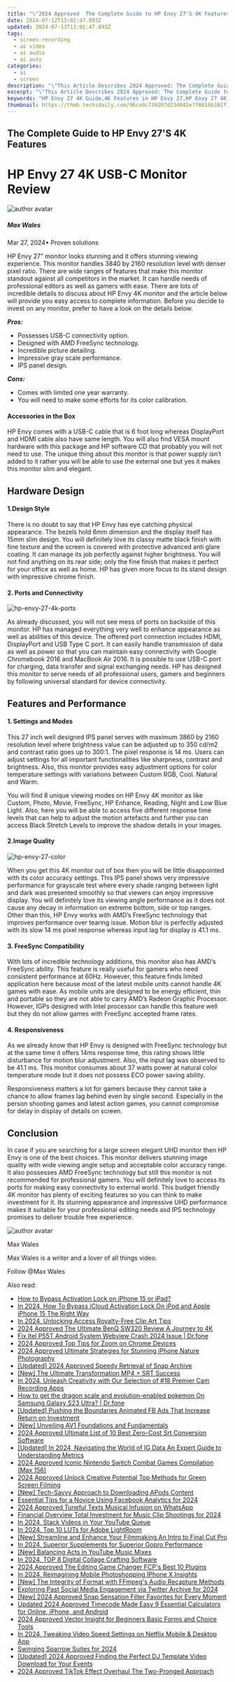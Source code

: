 ```yaml
---
title: "\"2024 Approved  The Complete Guide to HP Envy 27'S 4K Features\""
date: 2024-07-12T13:02:47.893Z
updated: 2024-07-13T13:02:47.893Z
tags: 
  - screen-recording
  - ai video
  - ai audio
  - ai auto
categories: 
  - ai
  - screen
description: "\"This Article Describes 2024 Approved: The Complete Guide to HP Envy 27'S 4K Features\""
excerpt: "\"This Article Describes 2024 Approved: The Complete Guide to HP Envy 27'S 4K Features\""
keywords: "HP Envy 27 4K Guide,4K Features in HP Envy 27,HP Envy 27 4K Specifications,HP Envy 27 Ultra HD Capabilities,Detailed HP Envy 27 4K Review,Understanding HP Envy 27'S 4K Display,Exploring Features of HP Envy 27 4K"
thumbnail: https://thmb.techidaily.com/96ca9c739207d23d042e7f8016b381f18f2564ff73ddf98034c5d696bcc3f7e9.jpg
---
```


## The Complete Guide to HP Envy 27'S 4K Features

# HP Envy 27 4K USB-C Monitor Review

![author avatar](https://images.wondershare.com/filmora/article-images/max-wales-author.jpg)

##### Max Wales

 Mar 27, 2024• Proven solutions

 HP Envy 27” monitor looks stunning and it offers stunning viewing experience. This monitor handles 3840 by 2160 resolution level with denser pixel ratio. There are wide ranges of features that make this monitor standout against all competitors in the market. It can handle needs of professional editors as well as gamers with ease. There are lots of incredible details to discuss about HP Envy 4K monitor and the article below will provide you easy access to complete information. Before you decide to invest on any monitor, prefer to have a look on the details below.

**_Pros:_**

* Possesses USB-C connectivity option.
* Designed with AMD FreeSync technology.
* Incredible picture detailing.
* Impressive gray scale performance.
* IPS panel design.

**_Cons:_**

* Comes with limited one year warranty.
* You will need to make some efforts for its color calibration.

#### Accessories in the Box

 HP Envy comes with a USB-C cable that is 6 foot long whereas DisplayPort and HDMI cable also have same length. You will also find VESA mount hardware with this package and HP software CD that probably you will not need to use. The unique thing about this monitor is that power supply isn’t added to it rather you will be able to use the external one but yes it makes this monitor slim and elegant.

## Hardware Design

#### 1.Design Style

 There is no doubt to say that HP Envy has eye catching physical appearance. The bezels hold 6mm dimension and the display itself has 15mm slim design. You will definitely love its classy matte black finish with fine texture and the screen is covered with protective advanced anti glare coating. It can manage its job perfectly against higher brightness. You will not find anything on its rear side; only the fine finish that makes it perfect for your office as well as home. HP has given more focus to its stand design with impressive chrome finish.

#### 2. Ports and Connectivity

![hp-envy-27-4k-ports](https://images.wondershare.com/filmora/article-images/hp-envy-27-4k-ports.jpg)

 As already discussed, you will not see mess of ports on backside of this monitor. HP has managed everything very well to enhance appearance as well as abilities of this device. The offered port connection includes HDMI, DisplayPort and USB Type C port. It can easily handle transmission of data as well as power so that you can maintain easy connectivity with Google Chromebook 2016 and MacBook Air 2016\. It is possible to use USB-C port for charging, data transfer and signal exchanging needs. HP has designed this monitor to serve needs of all professional users, gamers and beginners by following universal standard for device connectivity.

## Features and Performance

#### 1. Settings and Modes

 This 27 inch well designed IPS panel serves with maximum 3860 by 2160 resolution level where brightness value can be adjusted up to 350 cd/m2 and contrast ratio goes up to 300:1\. The pixel response is 14 ms. Users can adjust settings for all important functionalities like sharpness, contrast and brightness. Also, this monitor provides easy adjustment options for color temperature settings with variations between Custom RGB, Cool. Natural and Warm.

 You will find 8 unique viewing modes on HP Envy 4K monitor as like Custom, Photo, Movie, FreeSync, HP Enhance, Reading, Night and Low Blue Light. Also, here you will be able to access five different response time levels that can help to adjust the motion artefacts and further you can access Black Stretch Levels to improve the shadow details in your images.

#### 2.Image Quality

![hp-envy-27-color](https://images.wondershare.com/filmora/article-images/hp-envy-27-color.jpg)

 When you get this 4K monitor out of box then you will be little disappointed with its color accuracy settings. This IPS panel shows very impressive performance for grayscale test where every shade ranging between light and dark was presented smoothly so that viewers can enjoy impressive display. You will definitely love its viewing angle performance as it does not cause any decay in information on extreme bottom, side or top ranges. Other than this, HP Envy works with AMD’s FreeSync technology that improves performance over tearing issue. Motion blur is perfectly adjusted with its slow 14 ms pixel response whereas input lag for display is 41.1 ms.

#### 3. FreeSync Compatibility

 With lots of incredible technology additions, this monitor also has AMD’s FreeSync ability. This feature is really useful for gamers who need consistent performance at 60Hz. However, this feature finds limited application here because most of the latest mobile units cannot handle 4K games with ease. As mobile units are designed to be energy efficient, thin and portable so they are not able to carry AMD’s Radeon Graphic Processor. However, IGPs designed with Intel processor can handle this feature well but they do not allow games with FreeSync accepted frame rates.

#### 4. Responsiveness

 As we already know that HP Envy is designed with FreeSync technology but at the same time it offers 14ms response time, this rating shows little disturbance for motion blur adjustment. Also, the input lag was observed to be 41.1 ms. This monitor consumes about 37 watts power at natural color temperature mode but it does not possess ECO power saving ability.

 Responsiveness matters a lot for gamers because they cannot take a chance to allow frames lag behind even by single second. Especially in the person shooting games and latest action games, you cannot compromise for delay in display of details on screen.

## Conclusion

 In case if you are searching for a large screen elegant UHD monitor then HP Envy is one of the best choices. This monitor delivers stunning image quality with wide viewing angle setup and acceptable color accuracy range. It also possesses AMD FreeSync technology but still this monitor is not recommended for professional gamers. You will definitely love to access its ports for making easy connectivity to external world. This budget friendly 4K monitor has plenty of exciting features so you can think to make investment for it. Its stunning appearance and impressive UHD performance makes it suitable for your professional editing needs asd IPS technology promises to deliver trouble free experience.

![author avatar](https://images.wondershare.com/filmora/article-images/max-wales-author.jpg)

Max Wales

Max Wales is a writer and a lover of all things video.

Follow @Max Wales



<ins class="adsbygoogle"
     style="display:block"
     data-ad-format="autorelaxed"
     data-ad-client="ca-pub-7571918770474297"
     data-ad-slot="1223367746"></ins>

<ins class="adsbygoogle"
     style="display:block"
     data-ad-format="autorelaxed"
     data-ad-client="ca-pub-7571918770474297"
     data-ad-slot="1223367746"></ins>



<ins class="adsbygoogle"
     style="display:block"
     data-ad-client="ca-pub-7571918770474297"
     data-ad-slot="8358498916"
     data-ad-format="auto"
     data-full-width-responsive="true"></ins>






<span class="atpl-alsoreadstyle">Also read:</span>
<div><ul>
<li><a href="https://activate-lock.techidaily.com/how-to-bypass-activation-lock-on-iphone-15-or-ipad-by-drfone-ios/"><u>How to Bypass Activation Lock on iPhone 15 or iPad?</u></a></li>
<li><a href="https://activate-lock.techidaily.com/in-2024-how-to-bypass-icloud-activation-lock-on-ipod-and-apple-iphone-15-the-right-way-by-drfone-ios/"><u>In 2024, How To Bypass iCloud Activation Lock On iPod and Apple iPhone 15 The Right Way</u></a></li>
<li><a href="https://some-tips.techidaily.com/in-2024-unlocking-access-royalty-free-clip-art-tips/"><u>In 2024, Unlocking Access  Royalty-Free Clip Art Tips</u></a></li>
<li><a href="https://some-tips.techidaily.com/2024-approved-the-ultimate-benq-sw320-review-a-journey-to-4k/"><u>2024 Approved  The Ultimate BenQ SW320 Review  A Journey to 4K</u></a></li>
<li><a href="https://howto.techidaily.com/fix-itel-p55t-android-system-webview-crash-2024-issue-drfone-by-drfone-fix-android-problems-fix-android-problems/"><u>Fix Itel P55T Android System Webview Crash 2024 Issue | Dr.fone</u></a></li>
<li><a href="https://some-tips.techidaily.com/2024-approved-top-tips-for-zoom-on-chrome-devices/"><u>2024 Approved  Top Tips for Zoom on Chrome Devices</u></a></li>
<li><a href="https://some-tips.techidaily.com/2024-approved-ultimate-strategies-for-stunning-iphone-nature-photography/"><u>2024 Approved  Ultimate Strategies for Stunning iPhone Nature Photography</u></a></li>
<li><a href="https://snapchat-videos.techidaily.com/updated-2024-approved-speedy-retrieval-of-snap-archive/"><u>[Updated] 2024 Approved  Speedy Retrieval of Snap Archive</u></a></li>
<li><a href="https://some-tips.techidaily.com/new-the-ultimate-transformation-mp4-plus-srt-success/"><u>[New] The Ultimate Transformation  MP4 + SRT Success</u></a></li>
<li><a href="https://some-tips.techidaily.com/in-2024-unleash-creativity-with-our-selection-of-18-premier-cam-recording-apps/"><u>In 2024, Unleash Creativity with Our Selection of #18 Premier Cam Recording Apps</u></a></li>
<li><a href="https://change-location.techidaily.com/how-to-get-the-dragon-scale-and-evolution-enabled-pokemon-on-samsung-galaxy-s23-ultra-drfone-by-drfone-virtual-android/"><u>How to get the dragon scale and evolution-enabled pokemon On Samsung Galaxy S23 Ultra? | Dr.fone</u></a></li>
<li><a href="https://facebook-videos.techidaily.com/updated-pushing-the-boundaries-animated-fb-ads-that-increase-return-on-investment/"><u>[Updated] Pushing the Boundaries  Animated FB Ads That Increase Return on Investment</u></a></li>
<li><a href="https://some-tips.techidaily.com/new-unveiling-av1-foundations-and-fundamentals/"><u>[New] Unveiling AV1  Foundations and Fundamentals</u></a></li>
<li><a href="https://some-tips.techidaily.com/2024-approved-ultimate-list-of-10-best-zero-cost-srt-conversion-software/"><u>2024 Approved  Ultimate List of 10 Best Zero-Cost Srt Conversion Software</u></a></li>
<li><a href="https://instagram-clips.techidaily.com/updated-in-2024-navigating-the-world-of-ig-data-an-expert-guide-to-understanding-metrics/"><u>[Updated] In 2024, Navigating the World of IG Data  An Expert Guide to Understanding Metrics</u></a></li>
<li><a href="https://screen-video-capture.techidaily.com/2024-approved-iconic-nintendo-switch-combat-games-compilation-max-156/"><u>2024 Approved  Iconic Nintendo Switch Combat Games Compilation (Max 156)</u></a></li>
<li><a href="https://some-tips.techidaily.com/2024-approved-unlock-creative-potential-top-methods-for-green-screen-filming/"><u>2024 Approved  Unlock Creative Potential  Top Methods for Green Screen Filming</u></a></li>
<li><a href="https://some-tips.techidaily.com/new-tech-savvy-approach-to-downloading-apods-content/"><u>[New] Tech-Savvy Approach to Downloading APods Content</u></a></li>
<li><a href="https://facebook-video-files.techidaily.com/essential-tips-for-a-novice-using-facebook-analytics-for-2024/"><u>Essential Tips for a Novice Using Facebook Analytics for 2024</u></a></li>
<li><a href="https://some-tips.techidaily.com/2024-approved-tuneful-texts-musical-infusion-on-whatsapp/"><u>2024 Approved  Tuneful Texts  Musical Infusion on WhatsApp</u></a></li>
<li><a href="https://some-techniques.techidaily.com/financial-overview-total-investment-for-music-clip-shootings-for-2024/"><u>Financial Overview  Total Investment for Music Clip Shootings for 2024</u></a></li>
<li><a href="https://extra-approaches.techidaily.com/in-2024-stack-videos-in-your-youtube-queue/"><u>In 2024, Stack Videos in Your YouTube Queue</u></a></li>
<li><a href="https://some-tips.techidaily.com/in-2024-top-10-luts-for-adobe-lightroom/"><u>In 2024, Top 10 LUTs for Adobe LightRoom</u></a></li>
<li><a href="https://some-tips.techidaily.com/new-streamline-and-enhance-your-filmmaking-an-intro-to-final-cut-pro/"><u>[New] Streamline and Enhance Your Filmmaking  An Intro to Final Cut Pro</u></a></li>
<li><a href="https://some-tips.techidaily.com/in-2024-superior-supplements-for-superior-gopro-performance/"><u>In 2024, Superior Supplements for Superior Gopro Performance</u></a></li>
<li><a href="https://youtube-videos.techidaily.com/new-balancing-acts-in-youtube-music-mixes/"><u>[New] Balancing Acts in YouTube Music Mixes</u></a></li>
<li><a href="https://some-tips.techidaily.com/in-2024-top-8-digital-collage-crafting-software/"><u>In 2024, TOP 8 Digital Collage Crafting Software</u></a></li>
<li><a href="https://some-tips.techidaily.com/2024-approved-the-editing-game-changer-fcps-best-10-plugins/"><u>2024 Approved  The Editing Game Changer  FCP's Best 10 Plugins</u></a></li>
<li><a href="https://some-tips.techidaily.com/in-2024-reimagining-mobile-photoshopping-iphone-x-insights/"><u>In 2024, Reimagining Mobile Photoshopping  IPhone X Insights</u></a></li>
<li><a href="https://some-tips.techidaily.com/new-the-integrity-of-format-with-ffmpegs-audio-recapture-methods/"><u>[New] The Integrity of Format with FFmpeg's Audio Recapture Methods</u></a></li>
<li><a href="https://twitter-videos.techidaily.com/exploring-past-social-media-engagement-via-twitter-archive-for-2024/"><u>Exploring Past Social Media Engagement via Twitter Archive for 2024</u></a></li>
<li><a href="https://snapchat-videos.techidaily.com/new-2024-approved-snap-sensation-filter-favorites-for-every-moment/"><u>[New] 2024 Approved  Snap Sensation  Filter Favorites for Every Moment</u></a></li>
<li><a href="https://video-creation-software.techidaily.com/updated-2024-approved-timecode-made-easy-9-essential-calculators-for-online-iphone-and-android/"><u>Updated 2024 Approved Timecode Made Easy 9 Essential Calculators for Online, iPhone, and Android</u></a></li>
<li><a href="https://some-tips.techidaily.com/2024-approved-vector-insight-for-beginners-basic-forms-and-choice-tools/"><u>2024 Approved  Vector Insight for Beginners  Basic Forms and Choice Tools</u></a></li>
<li><a href="https://some-tips.techidaily.com/in-2024-tweaking-video-speed-settings-on-netflix-mobile-and-desktop-app/"><u>In 2024, Tweaking Video Speed Settings on Netflix Mobile & Desktop App</u></a></li>
<li><a href="https://some-tips.techidaily.com/swinging-sparrow-suites-for-2024/"><u>Swinging Sparrow Suites for 2024</u></a></li>
<li><a href="https://eaxpv-info.techidaily.com/updated-2024-approved-finding-the-perfect-dj-template-video-download-for-your-events/"><u>[Updated] 2024 Approved  Finding the Perfect DJ Template Video Download for Your Events</u></a></li>
<li><a href="https://some-tips.techidaily.com/2024-approved-tiktok-effect-overhaul-the-two-pronged-approach/"><u>2024 Approved  TikTok Effect Overhaul  The Two-Pronged Approach</u></a></li>
</ul></div>
